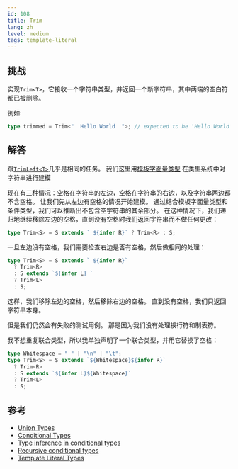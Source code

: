 ```yaml
---
id: 108
title: Trim
lang: zh
level: medium
tags: template-literal
---
```


## 挑战

实现`Trim<T>`，它接收一个字符串类型，并返回一个新字符串，其中两端的空白符都已被删除。

例如:

```ts
type trimmed = Trim<"  Hello World  ">; // expected to be 'Hello World'
```

## 解答

跟[`TrimLeft<T>`](./medium-trimleft.md)几乎是相同的任务。
我们这里用[模板字面量类型](https://www.typescriptlang.org/docs/handbook/release-notes/typescript-4-1.html#template-literal-types) 在类型系统中对字符串进行建模

现在有三种情况：空格在字符串的左边，空格在字符串的右边，以及字符串两边都不含空格。
让我们先从左边有空格的情况开始建模。
通过结合模板字面量类型和条件类型，我们可以推断出不包含空字符串的其余部分。
在这种情况下，我们递归地继续移除左边的空格，直到没有空格时我们返回字符串而不做任何更改：

```ts
type Trim<S> = S extends ` ${infer R}` ? Trim<R> : S;
```

一旦左边没有空格，我们需要检查右边是否有空格，然后做相同的处理：

```ts
type Trim<S> = S extends ` ${infer R}`
  ? Trim<R>
  : S extends `${infer L} `
  ? Trim<L>
  : S;
```

这样，我们移除左边的空格，然后移除右边的空格。
直到没有空格，我们只返回字符串本身。

但是我们仍然会有失败的测试用例。
那是因为我们没有处理换行符和制表符。

我不想重复联合类型，所以我单独声明了一个联合类型，并用它替换了空格：

```ts
type Whitespace = " " | "\n" | "\t";
type Trim<S> = S extends `${Whitespace}${infer R}`
  ? Trim<R>
  : S extends `${infer L}${Whitespace}`
  ? Trim<L>
  : S;
```

## 参考

- [Union Types](https://www.typescriptlang.org/docs/handbook/2/everyday-types.html#union-types)
- [Conditional Types](https://www.typescriptlang.org/docs/handbook/2/conditional-types.html)
- [Type inference in conditional types](https://www.typescriptlang.org/docs/handbook/2/conditional-types.html#inferring-within-conditional-types)
- [Recursive conditional types](https://www.typescriptlang.org/docs/handbook/release-notes/typescript-4-1.html#recursive-conditional-types)
- [Template Literal Types](https://www.typescriptlang.org/docs/handbook/release-notes/typescript-4-1.html#template-literal-types)
